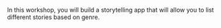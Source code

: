 In this workshop, you will build a storytelling app that will allow you to list different stories based on genre.

